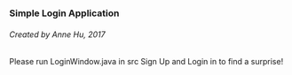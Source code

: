### Simple Login Application
###### Created by Anne Hu, 2017
Please run LoginWindow.java in src
Sign Up and Login in to find a surprise!
